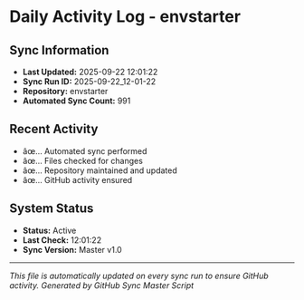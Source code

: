 ﻿# Daily Activity Log - envstarter

## Sync Information
- **Last Updated:** 2025-09-22 12:01:22
- **Sync Run ID:** 2025-09-22_12-01-22
- **Repository:** envstarter
- **Automated Sync Count:** 991

## Recent Activity
- âœ… Automated sync performed
- âœ… Files checked for changes
- âœ… Repository maintained and updated
- âœ… GitHub activity ensured

## System Status
- **Status:** Active
- **Last Check:** 12:01:22
- **Sync Version:** Master v1.0

---
*This file is automatically updated on every sync run to ensure GitHub activity.*
*Generated by GitHub Sync Master Script*
